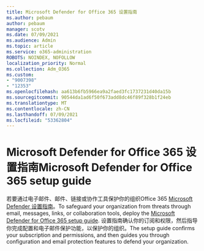 ```yaml
---
title: Microsoft Defender for Office 365 设置指南
ms.author: pebaum
author: pebaum
manager: scotv
ms.date: 07/09/2021
ms.audience: Admin
ms.topic: article
ms.service: o365-administration
ROBOTS: NOINDEX, NOFOLLOW
localization_priority: Normal
ms.collection: Adm_O365
ms.custom:
- "9007398"
- "12353"
ms.openlocfilehash: aa613b6fb5966ea9a2faed3fc1737231d40da15b
ms.sourcegitcommit: 90544da1ad6f50f673add8dc46f89f328b1f24eb
ms.translationtype: MT
ms.contentlocale: zh-CN
ms.lasthandoff: 07/09/2021
ms.locfileid: "53362804"
---
```

# <a name="microsoft-defender-for-office-365-setup-guide"></a><span data-ttu-id="25aa9-102">Microsoft Defender for Office 365 设置指南</span><span class="sxs-lookup"><span data-stu-id="25aa9-102">Microsoft Defender for Office 365 setup guide</span></span>

<span data-ttu-id="25aa9-103">若要通过电子邮件、邮件、链接或协作工具保护你的组织Office 365 [Microsoft Defender 设置指南](https://admin.microsoft.com/adminportal/home#/modernonboarding/office365advancedthreatprotectionadvisor)。</span><span class="sxs-lookup"><span data-stu-id="25aa9-103">To safeguard your organization from threats through email, messages, links, or collaboration tools, deploy the [Microsoft Defender for Office 365‎ setup guide](https://admin.microsoft.com/adminportal/home#/modernonboarding/office365advancedthreatprotectionadvisor).</span></span> <span data-ttu-id="25aa9-104">设置指南确认你的订阅和权限，然后指导你完成配置和电子邮件保护功能，以保护你的组织。</span><span class="sxs-lookup"><span data-stu-id="25aa9-104">The setup guide confirms your subscription and permissions, and then guides you through configuration and email protection features to defend your organization.</span></span>